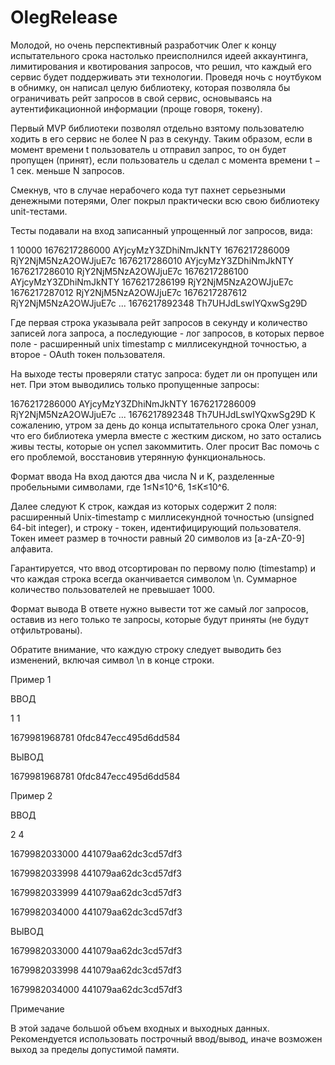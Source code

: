 # OlegRelease
Молодой, но очень перспективный разработчик Олег к концу испытательного срока настолько преисполнился идеей аккаунтинга, лимитирования и квотирования запросов, что решил, что каждый его сервис будет поддерживать эти технологии. Проведя ночь с ноутбуком в обнимку, он написал целую библиотеку, которая позволяла бы ограничивать рейт запросов в свой сервис, основываясь на аутентификационной информации (проще говоря, токену).

Первый MVP библиотеки позволял отдельно взятому пользователю ходить в его сервис не более N раз в секунду. Таким образом, если в момент времени t пользователь u отправил запрос, то он будет пропущен (принят), если пользователь u сделал с момента времени t − 1 сек. меньше N запросов.

Смекнув, что в случае нерабочего кода тут пахнет серьезными денежными потерями, Олег покрыл практически всю свою библиотеку unit-тестами.

Тесты подавали на вход записанный упрощенный лог запросов, вида:

1 10000
1676217286000 AYjcyMzY3ZDhiNmJkNTY
1676217286009 RjY2NjM5NzA2OWJjuE7c
1676217286010 AYjcyMzY3ZDhiNmJkNTY
1676217286010 RjY2NjM5NzA2OWJjuE7c
1676217286100 AYjcyMzY3ZDhiNmJkNTY
1676217286199 RjY2NjM5NzA2OWJjuE7c
1676217287012 RjY2NjM5NzA2OWJjuE7c
1676217287612 RjY2NjM5NzA2OWJjuE7c
...
1676217892348 Th7UHJdLswIYQxwSg29D

Где первая строка указывала рейт запросов в секунду и количество записей лога запроса, а последующие - лог запросов, в которых первое поле - расширенный unix timestamp с миллисекундной точностью, а второе - OAuth токен пользователя.

На выходе тесты проверяли статус запроса: будет ли он пропущен или нет. При этом выводились только пропущенные запросы:

1676217286000 AYjcyMzY3ZDhiNmJkNTY
1676217286009 RjY2NjM5NzA2OWJjuE7c
...
1676217892348 Th7UHJdLswIYQxwSg29D
К сожалению, утром за день до конца испытательного срока Олег узнал, что его библиотека умерла вместе с жестким диском, но зато остались живы тесты, которые он успел закоммитить. Олег просит Вас помочь с его проблемой, восстановив утерянную функциональнось.

Формат ввода
На вход даются два числа N и 
K, разделенные пробельными символами, где 1≤N≤10^6, 1≤K≤10^6.

Далее следуют K строк, каждая из которых содержит 2 поля: расширенный Unix-timestamp с миллисекундной точностью (unsigned 64-bit integer), и строку - токен, идентифицирующий пользователя. Токен имеет размер в точности равный 20 символов из [a-zA-Z0-9] алфавита.

Гарантируется, что ввод отсортирован по первому полю (timestamp) и что каждая строка всегда оканчивается символом \n. Суммарное количество пользователей не превышает 1000.

Формат вывода
В ответе нужно вывести тот же самый лог запросов, оставив из него только те запросы, которые будут приняты (не будут отфильтрованы).

Обратите внимание, что каждую строку следует выводить без изменений, включая символ \n в конце строки.

Пример 1

ВВОД

1 1

1679981968781 0fdc847ecc495d6dd584

ВЫВОД

1679981968781 0fdc847ecc495d6dd584

Пример 2

ВВОД

2 4

1679982033000 441079aa62dc3cd57df3

1679982033998 441079aa62dc3cd57df3

1679982033999 441079aa62dc3cd57df3

1679982034000 441079aa62dc3cd57df3

ВЫВОД

1679982033000 441079aa62dc3cd57df3

1679982033998 441079aa62dc3cd57df3

1679982034000 441079aa62dc3cd57df3

Примечание

В этой задаче большой объем входных и выходных данных. Рекомендуется использовать построчный ввод/вывод, иначе возможен выход за пределы допустимой памяти.
